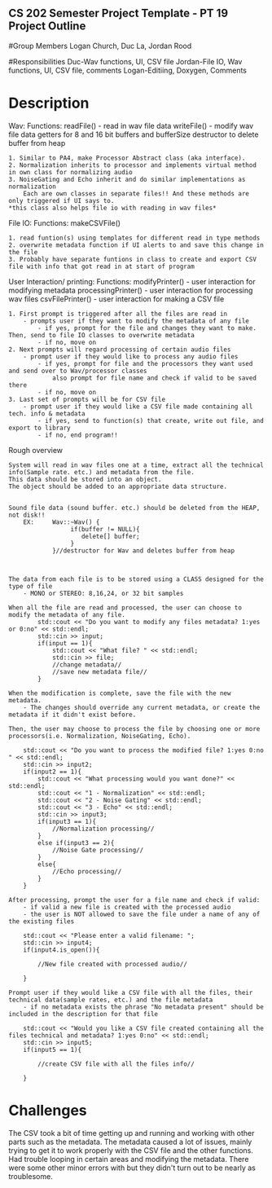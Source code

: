 ## CS 202 Semester Project Template - PT 19 Project Outline

#Group Members 
Logan Church, Duc La, Jordan Rood

#Responsibilities
Duc-Wav functions, UI, CSV file
Jordan-File IO, Wav functions, UI, CSV file, comments
Logan-Editiing, Doxygen, Comments

# Description
Wav:
Functions:
	readFile() - read in wav file data
	writeFile() - modify wav file data
	getters for 8 and 16 bit buffers and bufferSize
	destructor to delete buffer from heap

	1. Similar to PA4, make Processor Abstract class (aka interface).
	2. Normalization inherits to processor and implements virtual method in own class for normalizing audio
	3. NoiseGating and Echo inherit and do similar implementations as normalization
		Each are own classes in separate files!! And these methods are only triggered if UI says to.
	*this class also helps file io with reading in wav files*
	
File IO:
Functions:
	makeCSVFile()
	
	1. read funtion(s) using templates for different read in type methods
	2. overwrite metadata function if UI alerts to and save this change in the file
	3. Probably have separate funtions in class to create and export CSV file with info that got read in at start of program


User Interaction/ printing:
Functions:
	modifyPrinter() - user interaction for modifying metadata
	processingPrinter() - user interaction for processing wav files
	csvFilePrinter() - user interaction for making a CSV file

	1. First prompt is triggered after all the files are read in
		- prompts user if they want to modify the metadata of any file 
			- if yes, prompt for the file and changes they want to make. Then, send to file IO classes to overwrite metadata
			- if no, move on
	2. Next prompts will regard processing of certain audio files
		- prompt user if they would like to process any audio files
			- if yes, prompt for file and the processors they want used and send over to Wav/processor classes
				also prompt for file name and check if valid to be saved there
			- if no, move on
	3. Last set of prompts will be for CSV file
		- prompt user if they would like a CSV file made containing all tech. info & metadata 
			- if yes, send to function(s) that create, write out file, and export to library
			- if no, end program!!



Rough overview

	System will read in wav files one at a time, extract all the technical info(Sample rate. etc.) and metadata from the file.
	This data should be stored into an object.
	The object should be added to an appropriate data structure.


	Sound file data (sound buffer. etc.) should be deleted from the HEAP, not disk!!
		EX:		Wav::~Wav() {
   					 if(buffer != NULL){
        			 	delete[] buffer;
   			    	 }	
				}//destructor for Wav and deletes buffer from heap 



	The data from each file is to be stored using a CLASS designed for the type of file 
		- MONO or STEREO: 8,16,24, or 32 bit samples

	When all the file are read and processed, the user can choose to modify the metadata of any file.
			std::cout << "Do you want to modify any files metadata? 1:yes or 0:no" << std::endl;
			std::cin >> input;
			if(input == 1){    
				std::cout << "What file? " << std::endl;
				std::cin >> file;
				//change metadata//
				//save new metadata file//
			}

	When the modification is complete, save the file with the new metadata.
		- The changes should override any current metadata, or create the metadata if it didn't exist before.

	Then, the user may choose to process the file by choosing one or more processors(i.e. Normalization, NoiseGating, Echo).

		std::cout << "Do you want to process the modified file? 1:yes 0:no " << std::endl;
		std::cin >> input2;
		if(input2 == 1){
			std::cout << "What processing would you want done?" << std::endl;
			std::cout << "1 - Normalization" << std::endl;
			std::cout << "2 - Noise Gating" << std::endl;
			std::cout << "3 - Echo" << std::endl;
			std::cin >> input3;
			if(input3 == 1){
				//Normalization processing//
			}
			else if(input3 == 2){
				//Noise Gate processing//
			}
			else{
				//Echo processing//
			}
		}

	After processing, prompt the user for a file name and check if valid:
		- if valid a new file is created with the processed audio 
		- the user is NOT allowed to save the file under a name of any of the existing files

		std::cout << "Please enter a valid filename: ";
		std::cin >> input4;
		if(input4.is_open()){
			
			//New file created with processed audio//

		}

	Prompt user if they would like a CSV file with all the files, their technical data(sample rates, etc.) and the file metadata 
		- if no metadata exists the phrase "No metadata present" should be included in the description for that file

		std::cout << "Would you like a CSV file created containing all the files technical and metadata? 1:yes 0:no" << std::endl;
		std::cin >> input5;
		if(input5 == 1){

			//create CSV file with all the files info//

		}

# Challenges
The CSV took a bit of time getting up and running and working with other parts such as the metadata.
The metadata caused a lot of issues, mainly trying to get it to work properly with the CSV file and the other functions. Had trouble looping in certain areas and modifying the metadata.
There were some other minor errors with but they didn't turn out to be nearly as troublesome.